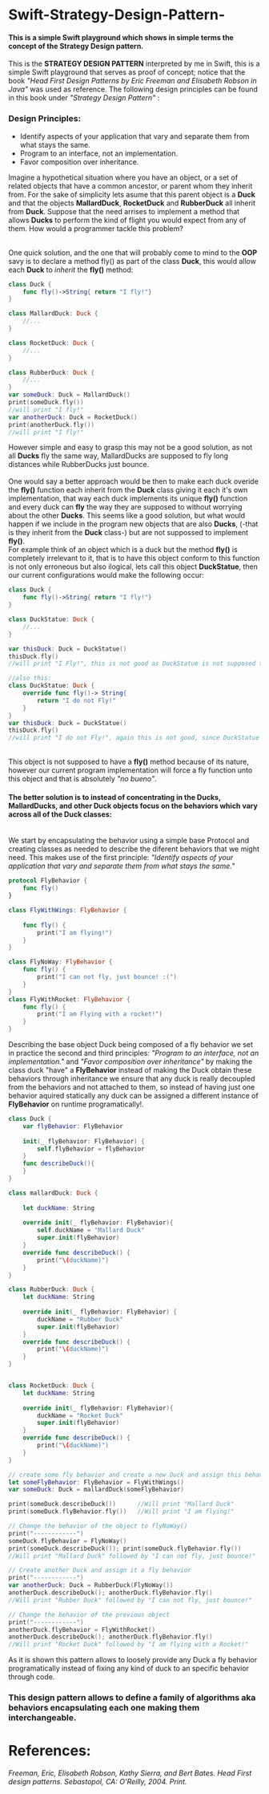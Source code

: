 # Swift-Strategy-Design-Pattern-
<h4>This is a simple Swift playground which shows in simple terms the concept of the Strategy Design pattern.</h4>
This is the <b>STRATEGY DESIGN PATTERN</b> interpreted by me in Swift,
this is a simple Swift playground that serves as proof of concept;
notice that the book <i>"Head First Design Patterns by Eric Freeman
and Elisabeth Robson in Java"</i> was used as reference. The following design principles
can be found in this book under <i>"Strategy Design Pattern"</i> :
<h3>Design Principles:</h3>
<ul>
<li>Identify aspects of your application that vary and separate them from what stays the same.</li>
<li>Program to an interface, not an implementation.</li>
<li>Favor composition over inheritance.</li>
</ul>
Imagine a hypothetical situation where you have an object, or a set of related objects that have a common ancestor, or parent whom they inherit from. For the sake of simplicity lets asume that this parent object is a <b>Duck</b> and that the objects <b>MallardDuck</b>, <b>RocketDuck</b> and <b>RubberDuck</b> all inherit from <b>Duck</b>. 
Suppose that the need arrises to implement a method that allows <b>Ducks</b> to perform the kind of flight you would expect from any of them. How would a programmer tackle this problem?<br><br>

One quick solution, and the one that will probably come to mind to the <b>OOP</b> savy is to declare a method fly() as part of the class <b>Duck</b>, this would allow each <b>Duck</b> to <i>inherit</i> the <b>fly()</b> method:
```swift
class Duck {
    func fly()->String{ return "I fly!"}
}

class MallardDuck: Duck {
    //...
}

class RocketDuck: Duck {
    //...
}

class RubberDuck: Duck {
    //...
}
var someDuck: Duck = MallardDuck()
print(someDuck.fly())
//will print "I fly!"
var anotherDuck: Duck = RocketDuck()
print(anotherDuck.fly())
//will print "I fly!"
```
However simple and easy to grasp this may not be a good solution, as not all <b>Ducks</b> fly the same way, MallardDucks are supposed to fly long distances while RubberDucks just bounce.
 <br><br>
One would say a better approach would be then to make each duck overide the <b>fly()</b> function each inherit from the <b>Duck</b> class giving it each it's own implementation, that way each duck implements its unique <b>fly()</b> function and every duck can <b>fly</b> the way they are supposed to without worrying about the other <b>Ducks</b>. This seems like a good solution, but what would happen if we include in the program new objects that are also <b>Ducks</b>, (-that is they inherit from the <b>Duck</b> class-) but are not suppossed to implement <b>fly()</b>.<br> For example think of an object which is a duck but the method <b>fly()</b> is completely irrelevant to it, that is to have this object conform to this function is not only erroneous but also ilogical, lets call this object <b>DuckStatue</b>, then our current configurations would make the following occur:
```swift
class Duck {
    func fly()->String{ return "I fly!"}
}

class DuckStatue: Duck {
    //...
}

var thisDuck: Duck = DuckStatue()
thisDuck.fly()
//will print "I Fly!", this is not good as DuckStatue is not supposed to have a fly functionality!

//also this:
class DuckStatue: Duck {
    override func fly()-> String{
        return "I do not Fly!"
    }
}
var thisDuck: Duck = DuckStatue()
thisDuck.fly()
//will print "I do not Fly!", again this is not good, since DuckStatue is not supposed to have a fly functionality at all!
```

<br>
This object is not supposed to have a <b>fly()</b> method because of its nature, however our current program implementation will force a fly function unto this object and that is absolutely <i>"no bueno"</i>.
<br>
<h4>The better solution is to instead of concentrating in the <b>Ducks</b>, <b>MallardDucks</b>, and other <b>Duck</b> objects focus on the behaviors which vary across all of the Duck classes:</h4>
<br>
We start by encapsulating the behavior using a simple base Protocol and creating classes as needed to describe the diferent 
behaviors that we might need. This makes use of the first principle: <i>"Identify aspects of your application that vary and separate them from what stays the same."</i>

```swift
protocol FlyBehavior {
    func fly()
}

class FlyWithWings: FlyBehavior {
    
    func fly() {
        print("I am flying!")
    }
}

class FlyNoWay: FlyBehavior {
    func fly() {
        print("I can not fly, just bounce! :(")
    }
}
class FlyWithRocket: FlyBehavior {
    func fly() {
        print("I am Flying with a rocket!")
    }
}
```

Describing the base object Duck being composed of a fly behavior we set in practice the second and third principles: <i>"Program to an interface, not an implementation."</i> and <i>"Favor composition over inheritance"</i> by making the class duck "have" a <b>FlyBehavior</b> instead of making the Duck obtain these behaviors through inheritance we ensure that any duck is really decoupled from the behaviors and not attached to them, so instead of having just one behavior aquired statically any duck can be assigned a different instance of <b>FlyBehavior</b> on runtime programatically!.

```swift
class Duck {
    var flyBehavior: FlyBehavior
    
    init(_ flyBehavior: FlyBehavior) {
        self.flyBehavior = flyBehavior
    }
    func describeDuck(){
    }
}

class mallardDuck: Duck {
    
    let duckName: String
    
    override init(_ flyBehavior: FlyBehavior){
        self.duckName = "Mallard Duck"
        super.init(flyBehavior)
    }
    override func describeDuck() {
        print("\(duckName)")
    }
}

class RubberDuck: Duck {
    let duckName: String
    
    override init(_ flyBehavior: FlyBehavior) {
        duckName = "Rubber Duck"
        super.init(flyBehavior)
    }
    override func describeDuck() {
        print("\(duckName)")
    }
}


class RocketDuck: Duck {
    let duckName: String
    
    override init(_ flyBehavior: FlyBehavior){
        duckName = "Rocket Duck"
        super.init(flyBehavior)
    }
    override func describeDuck() {
        print("\(duckName)")
    }
}

// create some fly behavior and create a new Duck and assign this behavior to it:
let someFlyBehavior: FlyBehavior = FlyWithWings()
var someDuck: Duck = mallardDuck(someFlyBehavior)

print(someDuck.describeDuck())      //Will print "Mallard Duck"
print(someDuck.flyBehavior.fly())   //Will print "I am flying!"

// Change the behavior of the object to flyNoWay()
print("------------")
someDuck.flyBehavior = FlyNoWay()  
print(someDuck.describeDuck()); print(someDuck.flyBehavior.fly()) 
//Will print "Mallard Duck" followed by "I can not fly, just bounce!"

// Create another Duck and assign it a fly behavior
print("------------")
var anotherDuck: Duck = RubberDuck(FlyNoWay())
anotherDuck.describeDuck(); anotherDuck.flyBehavior.fly()
//Will print "Rubber Duck" followed by "I can not fly, just bounce!"

// Change the behavior of the previous object
print("------------")
anotherDuck.flyBehavior = FlyWithRocket()
anotherDuck.describeDuck(); anotherDuck.flyBehavior.fly()
//Will print "Rocket Duck" followed by "I am flying with a Rocket!" 

```
As it is shown this pattern allows to loosely provide any Duck a fly behavior programatically instead of fixing any kind of duck to an specific behavior through code.

<h3>This design pattern allows to define a family of algorithms aka behaviors
encapsulating each one making them interchangeable. </h3>

<h1>References: </h1>
<i>Freeman, Eric, Elisabeth Robson, Kathy Sierra, and Bert Bates. Head First design patterns. Sebastopol, CA: O'Reilly, 2004. Print.</i>

